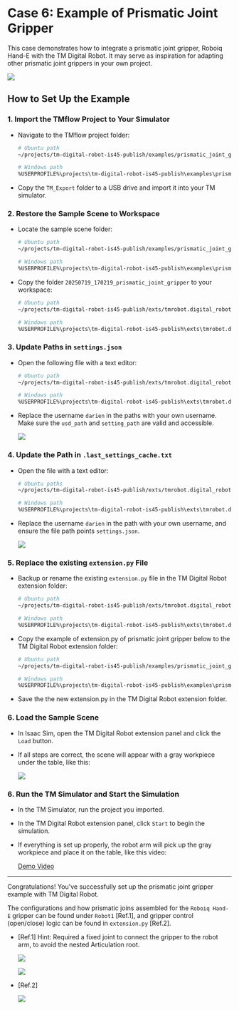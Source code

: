 # Case 6: Example of Prismatic Joint Gripper

This case demonstrates how to integrate a prismatic joint gripper, Roboiq Hand-E with the TM Digital Robot. It may serve as inspiration for adapting other prismatic joint grippers in your own project.

![](images/20250616133151.png)

## How to Set Up the Example

### 1. Import the TMflow Project to Your Simulator

-   Navigate to the TMflow project folder:

    ```bash
    # Ubuntu path
    ~/projects/tm-digital-robot-is45-publish/examples/prismatic_joint_gripper/tmflow_sample_project
    ```

    ```bash
    # Windows path
    %USERPROFILE%\projects\tm-digital-robot-is45-publish\examples\prismatic_joint_gripper\tmflow_sample_project
    ```

-   Copy the `TM_Export` folder to a USB drive and import it into your TM simulator.

### 2. Restore the Sample Scene to Workspace

-   Locate the sample scene folder:

    ```bash
    # Ubuntu path
    ~/projects/tm-digital-robot-is45-publish/examples/prismatic_joint_gripper/isaacsim_sample_scene
    ```

    ```bash
    # Windows path
    %USERPROFILE%\projects\tm-digital-robot-is45-publish\examples\prismatic_joint_gripper\isaacsim_sample_scene
    ```

-   Copy the folder `20250719_170219_prismatic_joint_gripper` to your workspace:

    ```bash
    # Ubuntu path
    ~/projects/tm-digital-robot-is45-publish/exts/tmrobot.digital_robot/tmrobot/digital_robot/.workspace/
    ```

    ```bash
    # Windows path
    %USERPROFILE%\projects\tm-digital-robot-is45-publish\exts\tmrobot.digital_robot\tmrobot\digital_robot\.workspace\
    ```

### 3. Update Paths in `settings.json`

-   Open the following file with a text editor:

    ```bash
    # Ubuntu path
    ~/projects/tm-digital-robot-is45-publish/exts/tmrobot.digital_robot/tmrobot/digital_robot/.workspace/20250719_170219_prismatic_joint_gripper/settings.json
    ```

    ```bash
    # Windows path
    %USERPROFILE%\projects\tm-digital-robot-is45-publish\exts\tmrobot.digital_robot\tmrobot\digital_robot\.workspace\20250719_170219_prismatic_joint_gripper\settings.json
    ```

-   Replace the username `darien` in the paths with your own username. Make sure the `usd_path` and `setting_path` are valid and accessible.

    ![](images/20250616140201.png)

### 4. Update the Path in `.last_settings_cache.txt`

-   Open the file with a text editor:

    ```bash
    # Ubuntu paths
    ~/projects/tm-digital-robot-is45-publish/exts/tmrobot.digital_robot/tmrobot/digital_robot/.last_settings_cache.txt
    ```

    ```bash
    # Windows path
    %USERPROFILE%\projects\tm-digital-robot-is45-publish\exts\tmrobot.digital_robot\tmrobot\digital_robot\.last_settings_cache.txt
    ```

-   Replace the username `darien` in the path with your own username, and ensure the file path points `settings.json`.

    ![](images/20250616140419.png)

### 5. Replace the existing `extension.py` File

-   Backup or rename the existing `extension.py` file in the TM Digital Robot extension folder:

    ```bash
    # Ubuntu path
    ~/projects/tm-digital-robot-is45-publish/exts/tmrobot.digital_robot/tmrobot/digital_robot/extension.py
    ```

    ```bash
    # Windows path
    %USERPROFILE%\projects\tm-digital-robot-is45-publish\exts\tmrobot.digital_robot\tmrobot\digital_robot\extension.py
    ```

-   Copy the example of extension.py of prismatic joint gripper below to the TM Digital Robot extension folder:

    ```bash
    # Ubuntu path
    ~/projects/tm-digital-robot-is45-publish/examples/prismatic_joint_gripper/extension.py
    ```

    ```bash
    # Windows path
    %USERPROFILE%\projects\tm-digital-robot-is45-publish\examples\prismatic_joint_gripper\extension.py
    ```

-   Save the the new extension.py in the TM Digital Robot extension folder.

### 6. Load the Sample Scene

-   In Isaac Sim, open the TM Digital Robot extension panel and click the `Load` button.
-   If all steps are correct, the scene will appear with a gray workpiece under the table, like this:

    ![](images/20250616134028.png)

### 6. Run the TM Simulator and Start the Simulation

-   In the TM Simulator, run the project you imported.
-   In the TM Digital Robot extension panel, click `Start` to begin the simulation.
-   If everything is set up properly, the robot arm will pick up the gray workpiece and place it on the table, like this video:

    [Demo Video](images/prismatic_Joint_gripper.webm)

---

Congratulations! You've successfully set up the prismatic joint gripper example with TM Digital Robot.

The configurations and how prismatic joins assembled for the `Roboiq Hand-E` gripper can be found under `Robot1` [Ref.1], and gripper control (open/close) logic can be found in `extension.py` [Ref.2].

-   [Ref.1] Hint: Required a fixed joint to connect the gripper to the robot arm, to avoid the nested Articulation root.

    ![](images/20250616140656.png)

    ![](images/20250616141943.png)

-   [Ref.2]

    ![](images/20250616141620.png)
